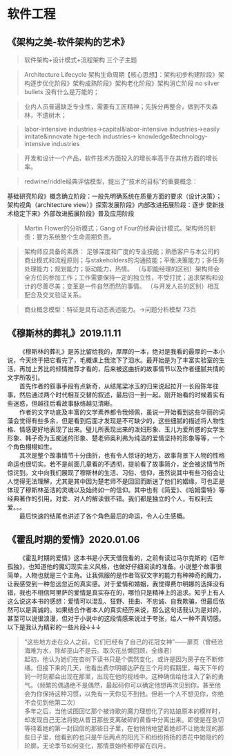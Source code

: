 # 软件工程
## 《架构之美-软件架构的艺术》
>软件架构+设计模式+流程架构 三个子主题

>Architecture Lifecycle 架构生命周期【核心思想】：架构初步构建阶段》架构逐步优化阶段》架构成熟阶段》架构老化阶段》架构消亡阶段
no silver bullets 没有什么是万能的；

>业内人员普遍缺乏专业性，需要有工匠精神；先拆分再整合，做到不失森林，不遗树木；

>labor-intensive industries->capital&labor-intensive industries->easily imitate&innovate hige-tech industries->
knowledge&technology-intensive industries

>开发和设计一个产品，软件技术方面投入的增长率高于在其他方面的增长率。

>redwine/riddle经典评估模型，提出了“技术的目标”的重要概念：

基础研究阶段》概念确立阶段：一般先明确系统在质量方面的要求（设计决策）；架构视角（architecture view）》探索发展阶段》内部改进拓展阶段：逐步
使新技术稳定下来》外部改进拓展阶段》普及应用阶段   

>Martin Flower的分析模式；Gang of Four的经典设计模式。架构师的职责：要为系统整个生命周期负责。

>架构师应具备的素质：
足够深度和广度的专业技能；熟悉客户与本公司的商业模式和流程原则；与stakeholders的沟通技能；平衡决策能力；多任务处理能力；规划能力；驱动能力，热情。
（与职能经理的区别）架构师会全方位的参加工作；工作需要保持一定的独立性，不受打扰；追求架构和设计的尽善尽美；变革是一件自然而然的事情。
（与开发人员的区别）相互配合及交叉验证关系。

>商业概念模型：特征是具有动态表述能力。->问题分析模型  73页
## 《穆斯林的葬礼》2019.11.11
&emsp;&emsp;《穆斯林的葬礼》是苏比留给我的，厚厚的一本，绝对是我看的最厚的一本小说，今天终于把它看完了，毛概课上我流下了泪水。最开始是为了丰富实验室的生活，再加上苏比的倾情推荐才看的，后来被这曲折的故事情节以及作者细腻共情的文字所吸引。  
&emsp;&emsp;首先作者的叙事手段有点新奇，从结尾梁冰玉的归来说起拉开一长段陈年往事，然后通过两个时代相互交替的叙述，最后归一到一起。刚开始看的时候着实有些迷惑，但越往后看故事脉络越见清晰。  
&emsp;&emsp;作者的文字功底及丰富的文学素养都令我倾佩，虽说一开始看到这些华丽的词藻会觉得有些多余，但是看到后面才发现是不可缺少的，这些细腻的描述将人物性格、情感更好地表现了出来。璧儿所表现出来的泼妇形象、玉儿为爱所惑的女学生形象、韩子奇为玉痴迷的形象、楚老师奥利弗为纯洁的爱情坚持的形象等等，一个个角色栩栩如生。   
&emsp;&emsp;其次是整个故事情节十分曲折，也有令人惊讶的地方，故事背景下人物的性格命运也很切实。若不是前面几章看的不透彻，提前看了故事简介，定会被这情节所惊诧到。文中向我们展现了穆斯林的生活、习俗、信仰，虽然说其中有些习俗会让人觉得无法理解，尤其是其中因为楚老师不是回回而断送了他们的姻缘，可也正是体现了穆斯林圣洁的灵魂以及始终如一的信仰。其中也有《简爱》、《哈姆雷特》等经典著作的引用，对爱、对人的解读很不错。我们都是独立的个人，有权利去爱。。。  
&emsp;&emsp;最后快速的结尾也讲述了各个角色最后的命运，令人心生感概。
## 《霍乱时期的爱情》2020.01.06
&emsp;&emsp;《霍乱时期的爱情》这本书是小天天借我看的，之前有读过马尔克斯的《百年孤独》，也知道他的魔幻现实主义风格，也做好仔细阅读的准备。小说整个故事很简单，人物也就是三个主角。让我佩服的是作者驾驭文字的能力有种神奇的魔力，让我感受到一种忽远忽近的真实感。对于爱情和婚姻，我觉得费尔明娜的选择没有错，我也不相信阿里萨的爱情是真实存在的，哪怕只是精神上的追求。知乎上有人这么说这本书的感想：爱情可以混乱、狂野、扭曲、不忠诚、自我欺骗，但最后依然可以是真诚的。如果结合作者本人的真实经历来说，那么这句话我认为是对的，甚至可以说很浪漫，但对于小说中的这段情感来说过于夸张，给人一种不真切感。以下是我认为精彩的一些片段↓↓↓  
>“这些地方走在众人之前，它们已经有了自己的花冠女神”——扉页（曾经沧海难为水，除却巫山不是云。取次花丛懒回顾，全缘君）  
>起初，他认为她们在杏树下读书只是个偶然变化，或许是因为房子在不断修缮。但接下来的几天，他看出费尔明娜达萨在三个月的假期里，每天下午的同一时刻都会出现在那里，出现在他的视线中。这种确信给他注入了新的勇气。（频繁的偶遇绝不是偶然，最起码你可以确定他想再次见到你。甚至他会为你保持这种习惯，以免有一天你见不到他。但若一个人不想见你，你绝不会见到他第二次）  
>多年之后，当他试图回忆那个被诗歌的魔力理想化了的姑娘原本的模样时，却发现自己无法将她从昔日那些支离破碎的黄昏中分离出来。即使是在急切等待着她的第一封回信的那些日子里，在他悄悄地望着她却不让她发现的那些日子里，他看到的也只是午后两点的阳光下和纷纷扬扬的杏花中她隐约的轮廓，无论季节如何变化，那情景始终都停留在四月。  
  


















